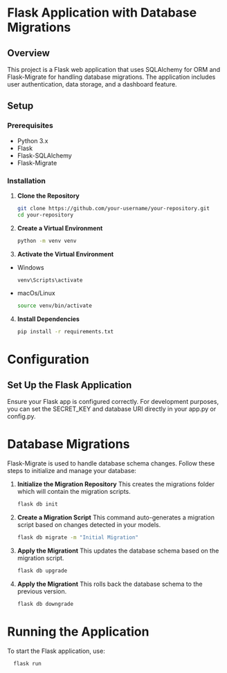 # Flask Application with Database Migrations

## Overview

This project is a Flask web application that uses SQLAlchemy for ORM and Flask-Migrate for handling database migrations. The application includes user authentication, data storage, and a dashboard feature.

## Setup

### Prerequisites

- Python 3.x
- Flask
- Flask-SQLAlchemy
- Flask-Migrate

### Installation

1. **Clone the Repository**

   ```bash
   git clone https://github.com/your-username/your-repository.git
   cd your-repository
2. **Create a Virtual Environment**
   ```bash
   python -m venv venv

3. **Activate the Virtual Environment**
  - Windows
    ```bash
    venv\Scripts\activate
  - macOs/Linux
    ```bash 
    source venv/bin/activate
4. **Install Dependencies**
    ```bash
    pip install -r requirements.txt

# Configuration
  ## Set Up the Flask Application
  Ensure your Flask app is configured correctly. For development purposes, you can set the SECRET_KEY and database URI directly in your app.py or config.py.
# Database Migrations
   Flask-Migrate is used to handle database schema changes. Follow these steps to initialize and manage your database:
  1. **Initialize the Migration Repository**
       This creates the migrations folder which will contain the migration scripts.
      ```bash
     flask db init
  2. **Create a Migration Script**
      This command auto-generates a migration script based on changes detected in your models.
      ```bash
     flask db migrate -m "Initial Migration"
  3. **Apply the Migrationt**
    This updates the database schema based on the migration script.
      ```bash
      flask db upgrade
 4. **Apply the Migrationt**
   This rolls back the database schema to the previous version.
      ```bash
      flask db downgrade
# Running the Application
  To start the Flask application, use:
  ```bash
    flask run




   


